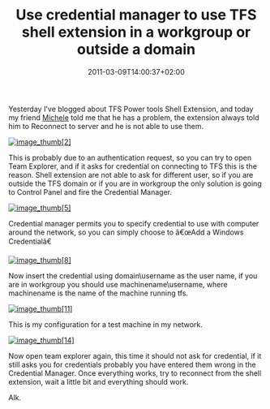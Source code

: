 ﻿---
title: "Use credential manager to use TFS shell extension in a workgroup or outside a domain"
description: ""
date: 2011-03-09T14:00:37+02:00
draft: false
tags: [Tfs,Tfs Power Tools]
categories: [Team Foundation Server]
---
Yesterday I've blogged about TFS Power tools Shell Extension, and today my friend [Michele](http://dotnetcampania.org/blogs/michele/) told me that he has a problem, the extension always told him to Reconnect to server and he is not able to use them.

[![image_thumb\[2\]](https://www.codewrecks.com/blog/wp-content/uploads/2011/03/image_thumb2_thumb.png "image_thumb[2]")](https://www.codewrecks.com/blog/wp-content/uploads/2011/03/image_thumb21.png)

This is probably due to an authentication request, so you can try to open Team Explorer, and if it asks for credential on connecting to TFS this is the reason. Shell extension are not able to ask for different user, so if you are outside the TFS domain or if you are in workgroup the only solution is going to Control Panel and fire the Credential Manager.

[![image_thumb\[5\]](https://www.codewrecks.com/blog/wp-content/uploads/2011/03/image_thumb5_thumb.png "image_thumb[5]")](https://www.codewrecks.com/blog/wp-content/uploads/2011/03/image_thumb5.png)

Credential manager permits you to specify credential to use with computer around the network, so you can simply choose to â€œAdd a Windows Credentialâ€

[![image_thumb\[8\]](https://www.codewrecks.com/blog/wp-content/uploads/2011/03/image_thumb8_thumb.png "image_thumb[8]")](https://www.codewrecks.com/blog/wp-content/uploads/2011/03/image_thumb8.png)

Now insert the credential using domain\username as the user name, if you are in workgroup you should use machinename\username, where machinename is the name of the machine running tfs.

[![image_thumb\[11\]](https://www.codewrecks.com/blog/wp-content/uploads/2011/03/image_thumb11_thumb.png "image_thumb[11]")](https://www.codewrecks.com/blog/wp-content/uploads/2011/03/image_thumb11.png)

This is my configuration for a test machine in my network.

[![image_thumb\[14\]](https://www.codewrecks.com/blog/wp-content/uploads/2011/03/image_thumb14_thumb.png "image_thumb[14]")](https://www.codewrecks.com/blog/wp-content/uploads/2011/03/image_thumb14.png)

Now open team explorer again, this time it should not ask for credential, if it still asks you for credentials probably you have entered them wrong in the Credential Manager. Once everything works, try to reconnect from the shell extension, wait a little bit and everything should work.

Alk.
